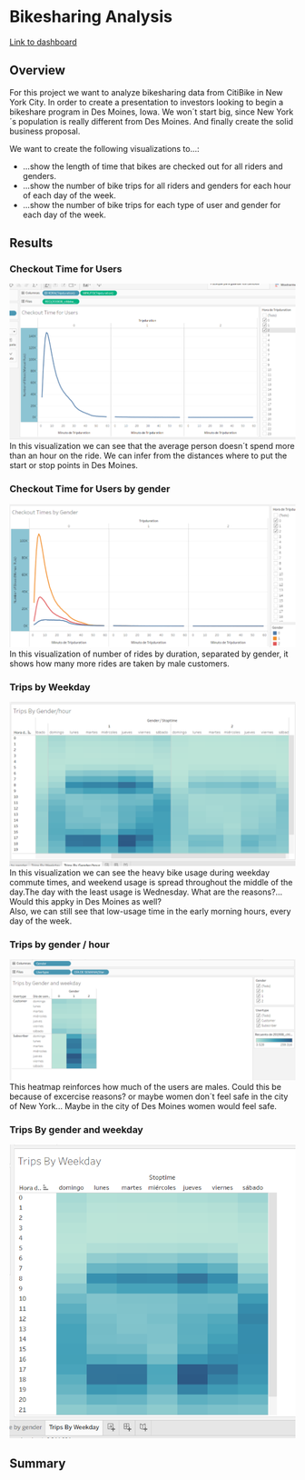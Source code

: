 # Bikesharing Analysis 
[Link to dashboard](https://public.tableau.com/authoring/bikesharing_ManuelRuiz/Checkouttimeforusers#1)

## Overview  

For this project we want to analyze bikesharing data from CitiBike in New York City. In order to create a presentation to investors looking to begin a bikeshare program in Des Moines, Iowa. We won´t start big, since New York´s population is really different from Des Moines. And finally create the solid business proposal.  
  
We want to create the following visualizations to...:  
  
- ...show the length of time that bikes are checked out for all riders and genders.  
- ...show the number of bike trips for all riders and genders for each hour of each day of the week.  
- ...show the number of bike trips for each type of user and gender for each day of the week.  

## Results

### Checkout Time for Users  
![image1](https://github.com/ManuelRuizF/bikesharing/blob/main/images/CheckoutTime_ForUsers_Viz.PNG)  
In this visualization we can see that the average person doesn´t spend more than an hour on the ride. We can infer from the distances where to put the start or stop points in Des Moines.  
### Checkout Time for Users by gender  
![image2](https://github.com/ManuelRuizF/bikesharing/blob/main/images/CheckoutTime_byGender.PNG)  
In this visualization of number of rides by duration, separated by gender, it shows how many more rides are taken by male customers.  
### Trips by Weekday  
![image3](https://github.com/ManuelRuizF/bikesharing/blob/main/images/Trips%20by%20gender%20and%20hour.PNG)  
In this visualization we can see the heavy bike usage during weekday commute times, and weekend usage is spread throughout the middle of the day.The day with the least usage is Wednesday. What are the reasons?... Would this appky in Des Moines as well?  
Also, we can still see that low-usage time in the early morning hours, every day of the week.


### Trips by gender / hour  
![image4](https://github.com/ManuelRuizF/bikesharing/blob/main/images/Trips%20by%20gender%20and%20weekday.PNG)  
 This heatmap reinforces how much of the users are males. 
 Could this be because of excercise reasons? or maybe women don´t feel safe in the city of New York... Maybe in the city of Des Moines women would feel safe.  
 

### Trips By gender and weekday

![image5](https://github.com/ManuelRuizF/bikesharing/blob/main/images/Trips%20by%20weekday.PNG)

## Summary
